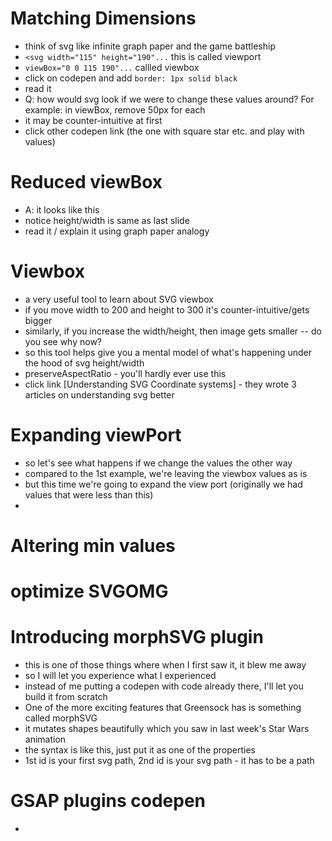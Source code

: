 # Matching Dimensions

- think of svg like infinite graph paper and the game battleship
- `<svg width="115" height="190"...` this is called viewport
- `viewBox="0 0 115 190"...` callled viewbox
- click on codepen and add `border: 1px solid black`
- read it
- Q: how would svg look if we were to change these values around? For example: in viewBox, remove 50px for each
- it may be counter-intuitive at first
- click other codepen link (the one with square star etc. and play with values)

# Reduced viewBox

- A: it looks like this
- notice height/width is same as last slide
- read it / explain it using graph paper analogy

# Viewbox

- a very useful tool to learn about SVG viewbox
- if you move width to 200 and height to 300 it's counter-intuitive/gets bigger
- similarly, if you increase the width/height, then image gets smaller -- do you see why now?
- so this tool helps give you a mental model of what's happening under the hood of svg height/width
- preserveAspectRatio - you'll hardly ever use this
- click link [Understanding SVG Coordinate systems] - they wrote 3 articles on understanding svg better

# Expanding viewPort

- so let's see what happens if we change the values the other way
- compared to the 1st example, we're leaving the viewbox values as is
- but this time we're going to expand the view port (originally we had values that were less than this)
-

# Altering min values

# optimize SVGOMG

# Introducing morphSVG plugin

- this is one of those things where when I first saw it, it blew me away
- so I will let you experience what I experienced
- instead of me putting a codepen with code already there, I'll let you build it from scratch
- One of the more exciting features that Greensock has is something called morphSVG
- it mutates shapes beautifully which you saw in last week's Star Wars animation
- the syntax is like this, just put it as one of the properties
- 1st id is your first svg path, 2nd id is your svg path - it has to be a path

# GSAP plugins codepen

-
